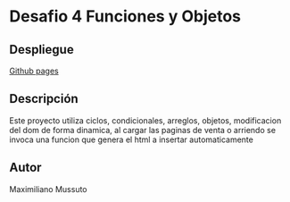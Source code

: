# Desafio 4 Funciones y Objetos

## Despliegue
[Github pages](https://mossmax62.github.io/javascript-desafio-4/)

## Descripción

Este proyecto utiliza ciclos, condicionales, arreglos, objetos, modificacion del dom de forma dinamica, al cargar las paginas de venta o arriendo se invoca una funcion que genera el html a insertar automaticamente


## Autor

Maximiliano Mussuto

